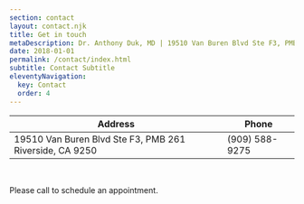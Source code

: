 ```yaml
---
section: contact
layout: contact.njk
title: Get in touch
metaDescription: Dr. Anthony Duk, MD | 1﻿9510 Van Buren Blvd Ste F3, PMB 261 Riverside, CA 92508
date: 2018-01-01
permalink: /contact/index.html
subtitle: Contact Subtitle
eleventyNavigation:
  key: Contact
  order: 4
---
```

| Address                                                 | Phone          |
| ------------------------------------------------------- | -------------- |
| 19510 Van Buren Blvd Ste F3, PMB 261 Riverside, CA 9250 | (909) 588-9275 |



<br>

P﻿lease call to schedule an appointment.